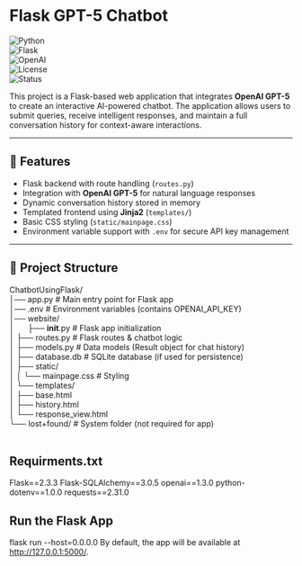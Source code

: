 # Flask GPT-5 Chatbot  
![Python](https://img.shields.io/badge/python-3.9%2B-blue.svg)  
![Flask](https://img.shields.io/badge/flask-2.0+-black.svg)  
![OpenAI](https://img.shields.io/badge/OpenAI-GPT--5-412991.svg)  
![License](https://img.shields.io/badge/license-MIT-green.svg)  
![Status](https://img.shields.io/badge/status-active-success.svg)  

This project is a Flask-based web application that integrates **OpenAI GPT-5** to create an interactive AI-powered chatbot. The application allows users to submit queries, receive intelligent responses, and maintain a full conversation history for context-aware interactions.  

---

## 🚀 Features  
- Flask backend with route handling (`routes.py`)  
- Integration with **OpenAI GPT-5** for natural language responses  
- Dynamic conversation history stored in memory  
- Templated frontend using **Jinja2** (`templates/`)  
- Basic CSS styling (`static/mainpage.css`)  
- Environment variable support with `.env` for secure API key management  

---

## 📂 Project Structure  
ChatbotUsingFlask/  <br>
│── app.py                 # Main entry point for Flask app   <br>
│── .env                   # Environment variables (contains OPENAI_API_KEY)   <br>
│── website/   <br>
│<span style="padding-left: 20px;">   ├── __init__.py        # Flask app initialization   <br>
│   ├── routes.py          # Flask routes & chatbot logic   <br>
│   ├── models.py          # Data models (Result object for chat history)   <br>
│   ├── database.db        # SQLite database (if used for persistence)   <br>
│   ├── static/   <br>
│   │   └── mainpage.css   # Styling   <br>
│   └── templates/   <br>
│       ├── base.html   <br>
│       ├── history.html   <br>
│       └── response_view.html   <br>
└── lost+found/            # System folder (not required for app)   <br>
   <br>

## Requirments.txt
Flask==2.3.3
Flask-SQLAlchemy==3.0.5
openai==1.3.0
python-dotenv==1.0.0
requests==2.31.0

## Run the Flask App
flask run --host=0.0.0.0
By default, the app will be available at http://127.0.0.1:5000/.
